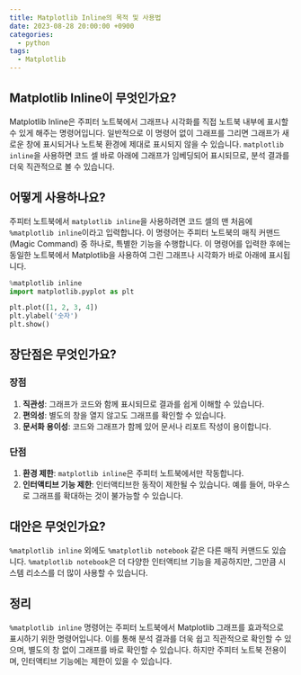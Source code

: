 ```yaml
---
title: Matplotlib Inline의 목적 및 사용법
date: 2023-08-28 20:00:00 +0900
categories:
  - python
tags:
  - Matplotlib
---
```


## Matplotlib Inline이 무엇인가요?

Matplotlib Inline은 주피터 노트북에서 그래프나 시각화를 직접 노트북 내부에 표시할 수 있게 해주는 명령어입니다. 일반적으로 이 명령어 없이 그래프를 그리면 그래프가 새로운 창에 표시되거나 노트북 환경에 제대로 표시되지 않을 수 있습니다. `matplotlib inline`을 사용하면 코드 셀 바로 아래에 그래프가 임베딩되어 표시되므로, 분석 결과를 더욱 직관적으로 볼 수 있습니다.

## 어떻게 사용하나요?

주피터 노트북에서 `matplotlib inline`을 사용하려면 코드 셀의 맨 처음에 `%matplotlib inline`이라고 입력합니다. 이 명령어는 주피터 노트북의 매직 커맨드(Magic Command) 중 하나로, 특별한 기능을 수행합니다. 이 명령어를 입력한 후에는 동일한 노트북에서 Matplotlib을 사용하여 그린 그래프나 시각화가 바로 아래에 표시됩니다.

```python
%matplotlib inline
import matplotlib.pyplot as plt

plt.plot([1, 2, 3, 4])
plt.ylabel('숫자')
plt.show()
```

## 장단점은 무엇인가요?

### 장점

1. **직관성**: 그래프가 코드와 함께 표시되므로 결과를 쉽게 이해할 수 있습니다.
2. **편의성**: 별도의 창을 열지 않고도 그래프를 확인할 수 있습니다.
3. **문서화 용이성**: 코드와 그래프가 함께 있어 문서나 리포트 작성이 용이합니다.

### 단점

1. **환경 제한**: `matplotlib inline`은 주피터 노트북에서만 작동합니다.
2. **인터액티브 기능 제한**: 인터액티브한 동작이 제한될 수 있습니다. 예를 들어, 마우스로 그래프를 확대하는 것이 불가능할 수 있습니다.

## 대안은 무엇인가요?

`%matplotlib inline` 외에도 `%matplotlib notebook` 같은 다른 매직 커맨드도 있습니다. `%matplotlib notebook`은 더 다양한 인터액티브 기능을 제공하지만, 그만큼 시스템 리소스를 더 많이 사용할 수 있습니다.

## 정리

`%matplotlib inline` 명령어는 주피터 노트북에서 Matplotlib 그래프를 효과적으로 표시하기 위한 명령어입니다. 이를 통해 분석 결과를 더욱 쉽고 직관적으로 확인할 수 있으며, 별도의 창 없이 그래프를 바로 확인할 수 있습니다. 하지만 주피터 노트북 전용이며, 인터액티브 기능에는 제한이 있을 수 있습니다.